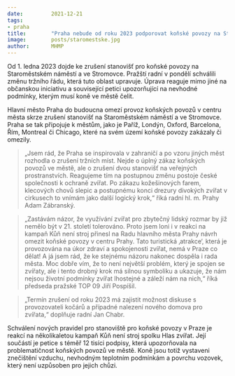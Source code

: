 ```yaml
---
date:         2021-12-21
tags:        
- praha
title:        "Praha nebude od roku 2023 podporovat koňské povozy na Staroměstském náměstí a ve Stromovce"
image: 	      posts/staromestske.jpg
author:       MHMP
---
```

 
Od 1. ledna 2023 dojde ke zrušení stanovišť pro koňské povozy na Staroměstském náměstí a ve Stromovce. Pražští radní v pondělí schválili změnu tržního řádu, která tuto oblast upravuje. Úprava reaguje mimo jiné na občanskou iniciativu a související petici upozorňující na nevhodné podmínky, kterým musí koně ve městě čelit.

Hlavní město Praha do budoucna omezí provoz koňských povozů v centru města skrze zrušení stanovišť na Staroměstském náměstí a ve Stromovce. Praha se tak připojuje k městům, jako je Paříž, Londýn, Oxford, Barcelona, Řím, Montreal či Chicago, které na svém území koňské povozy zakázaly či omezily.

> „Jsem rád, že Praha se inspirovala v zahraničí a po vzoru jiných měst rozhodla o zrušení tržních míst. Nejde o úplný zákaz koňských povozů ve městě, ale o zrušení dvou stanovišť na veřejných prostranstvích. Reagujeme tím na postupnou změnu postoje české společnosti k ochraně zvířat. Po zákazu kožešinových farem, klecových chovů slepic a postupnému konci drezury divokých zvířat v cirkusech to vnímám jako další logický krok,“ říká radní hl. m. Prahy Adam Zábranský.

> „Zastávám názor, že využívání zvířat pro zbytečný lidský rozmar by již nemělo být v 21. století tolerováno. Proto jsem loni i v reakci na kampaň Kůň není stroj přinesl na Radu hlavního města Prahy návrh omezit koňské povozy v centru Prahy. Tato turistická ‚atrakce‘, která je provozována na úkor zdraví a spokojenosti zvířat, nemá v Praze co dělat! A já jsem rád, že ke stejnému názoru nakonec dospěla i rada města. Moc dobře vím, že to není největší problém, který je spojen se zvířaty, ale i tento drobný krok má silnou symboliku a ukazuje, že nám nejsou životní podmínky zvířat lhostejné a záleží nám na nich,“ říká předseda pražské TOP 09 Jiří Pospíšil.

> „Termín zrušení od roku 2023 má zajistit možnost diskuse s provozovateli kočárů a případné nalezení nového domova pro zvířata,“ doplňuje radní Jan Chabr.

Schválení nových pravidel pro stanoviště pro koňské povozy v Praze je reakcí na několikaletou kampaň Kůň není stroj spolku Hlas zvířat. Její součástí je petice s téměř 12 tisíci podpisy, která upozorňovala na problematičnost koňských povozů ve městě. Koně jsou totiž vystaveni znečištění vzduchu, nevhodným teplotním podmínkám a povrchu vozovek, který není uzpůsoben pro jejich chůzi.

